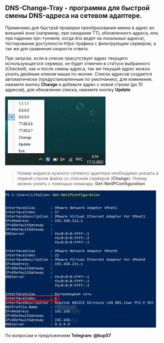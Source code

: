 ## DNS-Change-Tray - программа для быстрой смены DNS-адреса на сетевом адаптере.

Применимо для быстрой проверки преобразования имени в адрес во внешней зоне (например, при ожидании TTL обновленного адреса, или, при падении vpn-туннеля, когда dns ведет на локальные адреса), тестирование доступности https-трафика с фильтрующим сервером, а так же для сравнения скорости ответа.

При запуске, если в списке присутствует адрес текущего использующегося сервера, он будет отмечен в статусе выбранного (Checked), как и после смены адреса, так же текущий адрес можно узнать двойным кликом мыши по иконке. Список адресов создается автоматически (предустановленным по умолчанию), для изменения, нажмите кнопку **Change** и добавьте адрес с новой строки (до 10 адресов), для обновления списка, нажмите кнопку **Update**.

![Image alt](https://github.com/Lifailon/DNS-Change-Tray/blob/rsa/Screen/Tray.jpg)

> Номер индекса нужного сетевого адаптера необходимо указать в первой строке файла со списком серверов (**Change**). Номер можно узнать с помощью команды: **Get-NetIPConfiguration**

![Image alt](https://github.com/Lifailon/DNS-Change-Tray/blob/rsa/Screen/Get-NetIPConfiguration.jpg)

По вопросам и предложениям **Telegram: @kup57**
